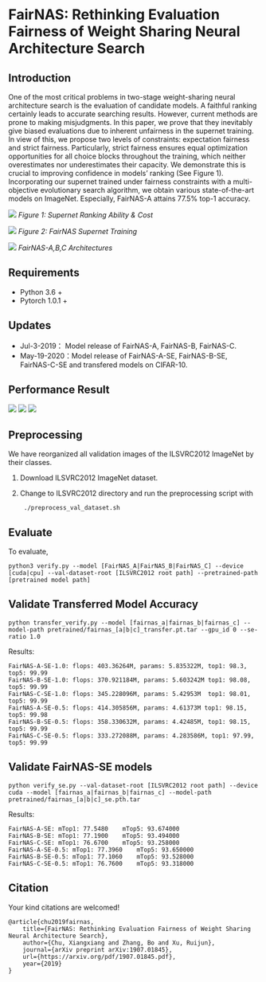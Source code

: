# FairNAS: Rethinking Evaluation Fairness of Weight Sharing Neural Architecture Search


## Introduction

One of the most critical problems in two-stage weight-sharing neural architecture search is the evaluation of candidate models. A faithful ranking certainly leads to accurate searching results. However, current methods are prone to making misjudgments. In this paper, we prove that they inevitably give biased evaluations due to inherent unfairness in the supernet training. In view of this, we propose two levels of constraints: expectation fairness and strict fairness. Particularly, strict fairness ensures equal optimization opportunities for all choice blocks throughout the training, which neither overestimates nor underestimates their capacity. We demonstrate this is crucial to improving confidence in models’ ranking (See Figure 1). Incorporating our supernet trained under fairness constraints with a multi-objective evolutionary search algorithm, we obtain various state-of-the-art models on ImageNet. Especially, FairNAS-A attains 77.5% top-1 accuracy.

![](images/fairnas-fig-1.png)
*Figure 1: Supernet Ranking Ability & Cost*

![](images/fairnas-sampling.png)
*Figure 2: FairNAS Supernet Training*

![](images/fairnas-architectures.png)
*FairNAS-A,B,C Architectures*

## Requirements
* Python 3.6 +
* Pytorch 1.0.1 +


## Updates
* Jul-3-2019： Model release of FairNAS-A, FairNAS-B, FairNAS-C.
* May-19-2020：Model release of FairNAS-A-SE, FairNAS-B-SE, FairNAS-C-SE and transfered models on CIFAR-10.

## Performance Result
![](images/result.png)
![](images/fairnas-cifar10.png)
![](images/fairnas-coco.png)

## Preprocessing
We have reorganized all validation images of the ILSVRC2012 ImageNet by their classes.

1. Download ILSVRC2012 ImageNet dataset.

2. Change to ILSVRC2012 directory and run the preprocessing script with
    ```
     ./preprocess_val_dataset.sh
    ```

## Evaluate

To evaluate,
    
    python3 verify.py --model [FairNAS_A|FairNAS_B|FairNAS_C] --device [cuda|cpu] --val-dataset-root [ILSVRC2012 root path] --pretrained-path [pretrained model path]

## Validate Transferred Model Accuracy

```
python transfer_verify.py --model [fairnas_a|fairnas_b|fairnas_c] --model-path pretrained/fairnas_[a|b|c]_transfer.pt.tar --gpu_id 0 --se-ratio 1.0 
```

Results:


    FairNAS-A-SE-1.0: flops: 403.36264M, params: 5.835322M, top1: 98.3, top5: 99.99
    FairNAS-B-SE-1.0: flops: 370.921184M, params: 5.603242M top1: 98.08, top5: 99.99
    FairNAS-C-SE-1.0: flops: 345.228096M, params: 5.42953M  top1: 98.01, top5: 99.99
    FairNAS-A-SE-0.5: flops: 414.305856M, params: 4.61373M top1: 98.15, top5: 99.98
    FairNAS-B-SE-0.5: flops: 358.330632M, params: 4.42485M, top1: 98.15, top5: 99.99
    FairNAS-C-SE-0.5: flops: 333.272088M, params: 4.283586M, top1: 97.99, top5: 99.99


## Validate FairNAS-SE models

```
python verify_se.py --val-dataset-root [ILSVRC2012 root path] --device cuda --model [fairnas_a|fairnas_b|fairnas_c] --model-path pretrained/fairnas_[a|b|c]_se.pth.tar 
```

Results:

    FairNAS-A-SE: mTop1: 77.5480	mTop5: 93.674000
    FairNAS-B-SE: mTop1: 77.1900	mTop5: 93.494000
    FairNAS-C-SE: mTop1: 76.6700	mTop5: 93.258000
    FairNAS-A-SE-0.5: mTop1: 77.3960	mTop5: 93.650000
    FairNAS-B-SE-0.5: mTop1: 77.1060	mTop5: 93.528000
    FairNAS-C-SE-0.5: mTop1: 76.7600	mTop5: 93.318000


## Citation

Your kind citations are welcomed!

    @article{chu2019fairnas,
        title={FairNAS: Rethinking Evaluation Fairness of Weight Sharing Neural Architecture Search},
        author={Chu, Xiangxiang and Zhang, Bo and Xu, Ruijun},
        journal={arXiv preprint arXiv:1907.01845},
        url={https://arxiv.org/pdf/1907.01845.pdf},
        year={2019}
    }

